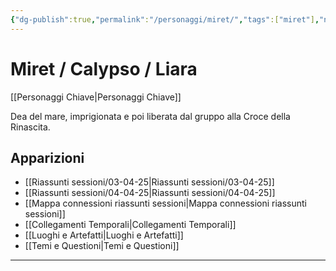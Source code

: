 ```yaml
---
{"dg-publish":true,"permalink":"/personaggi/miret/","tags":["miret"],"noteIcon":""}
---
```


# Miret / Calypso / Liara

[[Personaggi Chiave\|Personaggi Chiave]]

Dea del mare, imprigionata e poi liberata dal gruppo alla Croce della Rinascita.

## Apparizioni
- [[Riassunti sessioni/03-04-25\|Riassunti sessioni/03-04-25]]
- [[Riassunti sessioni/04-04-25\|Riassunti sessioni/04-04-25]]
- [[Mappa connessioni riassunti sessioni\|Mappa connessioni riassunti sessioni]]
- [[Collegamenti Temporali\|Collegamenti Temporali]]
- [[Luoghi e Artefatti\|Luoghi e Artefatti]]
- [[Temi e Questioni\|Temi e Questioni]]

---